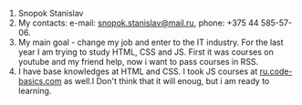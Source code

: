 1. Snopok Stanislav
2. My contacts: e-mail: snopok.stanislav@mail.ru, phone: +375 44 585-57-06.
3. My main goal - change my job and enter to the IT industry. For the last year I am trying to study HTML, CSS and JS. First it was courses on youtube and my friend help, now i want to pass courses in RSS.
4. I have base knowledges at HTML and CSS. I took JS courses at [ru.code-basics.com](https://ru.code-basics.com) as well.I Don't think that it will enoug, but i am ready to learning.
